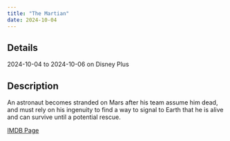 ```yaml
---
title: "The Martian"
date: 2024-10-04
---
```

## Details
2024-10-04 to 2024-10-06 on Disney Plus

## Description
An astronaut becomes stranded on Mars after his team assume him dead, and must rely on his ingenuity to find a way to signal to Earth that he is alive and can survive until a potential rescue.

[IMDB Page](https://www.imdb.com/title/tt3659388/)
